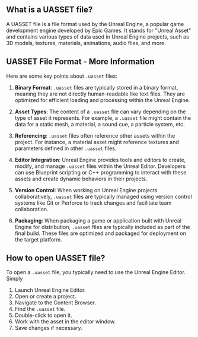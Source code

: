 ## What is a UASSET file?

A UASSET file is a file format used by the Unreal Engine, a popular game development engine developed by Epic Games. It stands for "Unreal Asset" and contains various types of data used in Unreal Engine projects, such as 3D models, textures, materials, animations, audio files, and more.

## UASSET File Format - More Information

Here are some key points about `.uasset` files:

1.  **Binary Format**: `.uasset` files are typically stored in a binary format, meaning they are not directly human-readable like text files. They are optimized for efficient loading and processing within the Unreal Engine.
    
2.  **Asset Types**: The content of a `.uasset` file can vary depending on the type of asset it represents. For example, a `.uasset` file might contain the data for a static mesh, a material, a sound cue, a particle system, etc.
    
3.  **Referencing**: `.uasset` files often reference other assets within the project. For instance, a material asset might reference textures and parameters defined in other `.uasset` files.
    
4.  **Editor Integration**: Unreal Engine provides tools and editors to create, modify, and manage `.uasset` files within the Unreal Editor. Developers can use Blueprint scripting or C++ programming to interact with these assets and create dynamic behaviors in their projects.
    
5.  **Version Control**: When working on Unreal Engine projects collaboratively, `.uasset` files are typically managed using version control systems like Git or Perforce to track changes and facilitate team collaboration.
    
6.  **Packaging**: When packaging a game or application built with Unreal Engine for distribution, `.uasset` files are typically included as part of the final build. These files are optimized and packaged for deployment on the target platform.

## How to open UASSET file?

To open a `.uasset` file, you typically need to use the Unreal Engine Editor. Simply

1.  Launch Unreal Engine Editor.
2.  Open or create a project.
3.  Navigate to the Content Browser.
4.  Find the `.uasset` file.
5.  Double-click to open it.
6.  Work with the asset in the editor window.
7.  Save changes if necessary.
